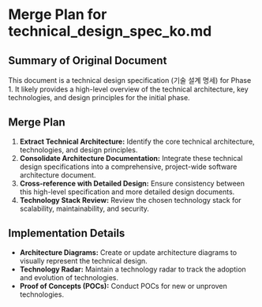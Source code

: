 # Merge Plan for technical_design_spec_ko.md

## Summary of Original Document
This document is a technical design specification (기술 설계 명세) for Phase 1. It likely provides a high-level overview of the technical architecture, key technologies, and design principles for the initial phase.

## Merge Plan
1.  **Extract Technical Architecture:** Identify the core technical architecture, technologies, and design principles.
2.  **Consolidate Architecture Documentation:** Integrate these technical design specifications into a comprehensive, project-wide software architecture document.
3.  **Cross-reference with Detailed Design:** Ensure consistency between this high-level specification and more detailed design documents.
4.  **Technology Stack Review:** Review the chosen technology stack for scalability, maintainability, and security.

## Implementation Details
-   **Architecture Diagrams:** Create or update architecture diagrams to visually represent the technical design.
-   **Technology Radar:** Maintain a technology radar to track the adoption and evolution of technologies.
-   **Proof of Concepts (POCs):** Conduct POCs for new or unproven technologies.
